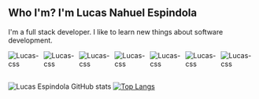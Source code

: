 ## Who I'm? I'm Lucas Nahuel Espindola
I'm a full stack developer. I like to learn new things about software development.

<div style="display: flex; justify-content: center;"><br>
   <img align="center" alt="Lucas-css"
        src="https://user-images.githubusercontent.com/55778806/153678839-4e539b54-2688-4f15-af2d-5930aba7a954.png">
   <img align="center" alt="Lucas-css"
        src="https://user-images.githubusercontent.com/55778806/153678843-ae15edf9-7292-44a5-8a70-89635a46ee90.png">
   <img align="center" alt="Lucas-css"
        src="https://user-images.githubusercontent.com/55778806/153678851-c98dfb2e-4d6f-4fe0-a452-acea066695e9.png">
   <img align="center" alt="Lucas-css" 
        src="https://user-images.githubusercontent.com/55778806/153678856-20afdbef-f6b3-466a-baa9-f6956cebb36b.png">
   <img align="center" alt="Lucas-css"
        src="https://user-images.githubusercontent.com/55778806/153678861-1baf3afe-bc12-4c0d-9ae4-f1727477d7e6.png">
   <img align="center" alt="Lucas-css"
        src="https://user-images.githubusercontent.com/55778806/153678875-3412611d-4292-473b-b4d5-f97c42900507.png">
   <img align="center" alt="Lucas-css"
        src="https://user-images.githubusercontent.com/55778806/153678881-368136cc-c81f-4b19-81c8-2d4b4f72c6b0.png">
</div>

##

![Lucas Espindola GitHub stats](https://github-readme-stats.vercel.app/api?username=espindola-lucas&show_icons=true&theme=radical) [![Top Langs](https://github-readme-stats.vercel.app/api/top-langs/?username=espindola-lucas&layout=compact&theme=dark)](https://github.com/espindola-lucas/github-readme-stats)


<!--
**espindola-lucas/espindola-lucas** is a ✨ _special_ ✨ repository because its `README.md` (this file) appears on your GitHub profile.

Here are some ideas to get you started:

- 🔭 I’m currently working on ...
- 🌱 I’m currently learning ...
- 👯 I’m looking to collaborate on ...
- 🤔 I’m looking for help with ...
- 💬 Ask me about ...
- 📫 How to reach me: ...
- 😄 Pronouns: ...
- ⚡ Fun fact: ...
-->
